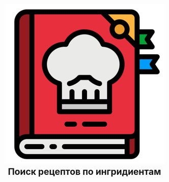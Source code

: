 <h1 align="center">
  <img src="https://github.com/Pr0n1xGH/search-for-recipes/blob/main/src/logo.png" /><br>
  Поиск рецептов по ингридиентам
</h1>
